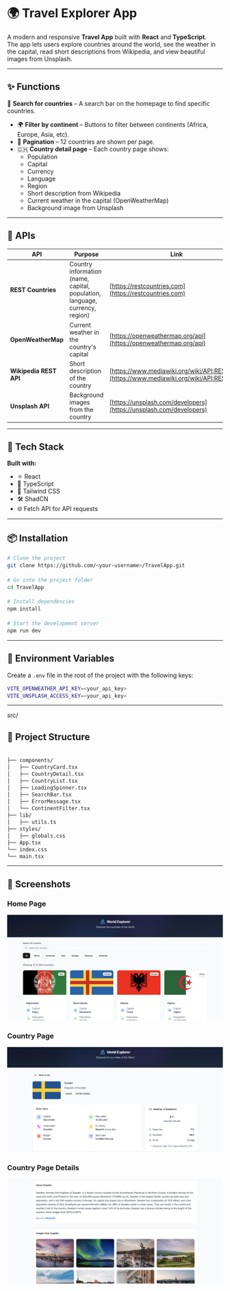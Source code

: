 # 🌍 Travel Explorer App

A modern and responsive **Travel App** built with **React** and **TypeScript**.  
The app lets users explore countries around the world, see the weather in the capital, read short descriptions from Wikipedia, and view beautiful images from Unsplash.

---

## ✨ Functions

🔎 **Search for countries** – A search bar on the homepage to find specific countries.  
- 🌍 **Filter by continent** – Buttons to filter between continents (Africa, Europe, Asia, etc).  
- 📄 **Pagination** – 12 countries are shown per page.  
- 🇨🇭 **Country detail page** – Each country page shows:
  - Population  
  - Capital  
  - Currency  
  - Language  
  - Region  
  - Short description from Wikipedia  
  - Current weather in the capital (OpenWeatherMap)  
  - Background image from Unsplash

---


## 🧩 APIs

| API | Purpose | Link |
|-----|---------|------|
| **REST Countries** | Country information (name, capital, population, language, currency, region) | [https://restcountries.com](https://restcountries.com) |
| **OpenWeatherMap** | Current weather in the country's capital | [https://openweathermap.org/api](https://openweathermap.org/api) |
| **Wikipedia REST API** | Short description of the country | [https://www.mediawiki.org/wiki/API:REST_API](https://www.mediawiki.org/wiki/API:REST_API) |
| **Unsplash API** | Background images from the country | [https://unsplash.com/developers](https://unsplash.com/developers) |

---


## 🚀 Tech Stack

**Built with:**
- ⚛️ React   
- 🧠 TypeScript  
- 🎨 Tailwind CSS
- 🛠️ ShadCN 
- 🌐 Fetch API for API requests  

---

## 📦 Installation

```bash
# Clone the project
git clone https://github.com/<your-username>/TravelApp.git

# Go into the project folder
cd TravelApp

# Install dependencies
npm install

# Start the development server
npm run dev
```

---


## 🔑 Environment Variables

Create a `.env` file in the root of the project with the following keys:

```bash
VITE_OPENWEATHER_API_KEY=<your_api_key>
VITE_UNSPLASH_ACCESS_KEY=<your_api_key>
```

---

src/

## 📁 Project Structure 

```

├── components/
│   ├── CountryCard.tsx
│   ├── CountryDetail.tsx
│   ├── CountryList.tsx
│   ├── LoadingSpinner.tsx
│   ├── SearchBar.tsx
│   ├── ErrorMessage.tsx
│   └── ContinentFilter.tsx
├── lib/
│   ├── utils.ts
├── styles/
│   ├── globals.css
├── App.tsx
└── index.css
└── main.tsx
```
---

## 📸 Screenshots

### Home Page
![Home Page](/src/assets/homepage.png)

### Country Page
![Country Page](/src/assets/countrypage.png)

### Country Page Details
![Country Page Details](/src/assets/countrypage2.png)

